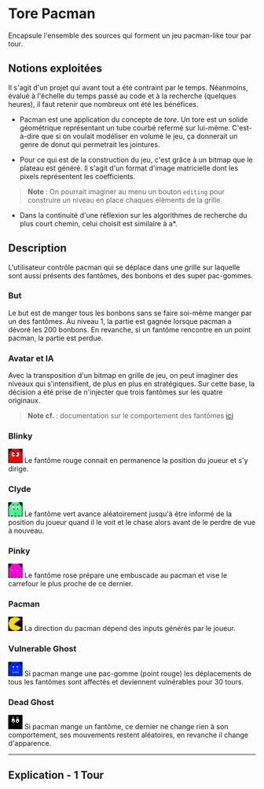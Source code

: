 # Tore Pacman

Encapsule l'ensemble des sources qui forment un jeu pacman-like tour par tour.

## Notions exploitées

Il s'agit d'un projet qui avant tout a été contraint par le temps. Néanmoins, évalué à l'échelle du temps passé au code et à la recherche (quelques heures), il faut retenir que nombreux ont été les bénéfices.

+ Pacman est une application du concepte de *tore*. Un tore est un solide géométrique représentant un tube courbé refermé sur lui-même. C'est-à-dire que si on voulait modéliser en volume le jeu, ça donnerait un genre de donut qui permetrait les jointures.

+ Pour ce qui est de la construction du jeu, c'est grâce à un bitmap que le plateau est généré. Il s'agit d'un format d'image matricielle dont les pixels représentent les coefficients.

> **Note** : On pourrait imaginer au menu un bouton `editing` pour construire un niveau en place chaques élèments de la grille.

+ Dans la continuité d'une réflexion sur les algorithmes de recherche du plus court chemin, celui choisit est similaire à a*.

## Description

L'utilisateur contrôle pacman qui se déplace dans une grille sur laquelle sont aussi présents des fantômes, des bonbons et des super pac-gommes.

### But

Le but est de manger tous les bonbons sans se faire soi-même manger par un des fantômes. Au niveau 1, la partie est gagnée lorsque pacman a dévoré les 200 bonbons. En revanche, si un fantôme rencontre en un point pacman, la partie est perdue.

### Avatar et IA

Avec la transposition d'un bitmap en grille de jeu, on peut imaginer des niveaux qui s'intensifient, de plus en plus en stratégiques. Sur cette base, la décision a été prise de n'injecter que trois fantômes sur les quatre originaux.

> **Note cf.** : documentation sur le comportement des fantômes [ici](http://gameinternals.com/post/2072558330/understanding-pac-man-ghost-behavior)

### **Blinky**

![I'm a relative reference to a repository file](./Asset/ghost0.png) Le fantôme rouge connait en permanence la position du joueur et s'y dirige.

### **Clyde**

![I'm a relative reference to a repository file](./Asset/ghost1.png) Le fantôme vert avance aléatoirement jusqu'à être informé de la position du joueur quand il le voit et le chase alors avant de le perdre de vue à nouveau. 

### **Pinky**

![I'm a relative reference to a repository file](./Asset/ghost2.png) Le fantôme rose prépare une embuscade au pacman et vise le carrefour le plus proche de ce dernier. 

### **Pacman**

![I'm a relative reference to a repository file](./Asset/right.png) La direction du pacman dépend des inputs générés par le joueur. 

### **Vulnerable Ghost**

![I'm a relative reference to a repository file](./Asset/panic.png) Si pacman mange une pac-gomme (point rouge) les déplacements de tous les fantômes sont affectés et deviennent vulnérables pour 30 tours. 

### **Dead Ghost**

![I'm a relative reference to a repository file](./Asset/eye_only.png) Si pacman mange un fantôme, ce dernier ne change rien à son comportement, ses mouvements restent aléatoires, en revanche il change d'apparence. 

***

## Explication - 1 Tour
